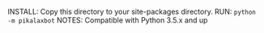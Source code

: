 INSTALL: Copy this directory to your site-packages directory.
RUN: `python -m pikalaxbot`
NOTES: Compatible with Python 3.5.x and up

